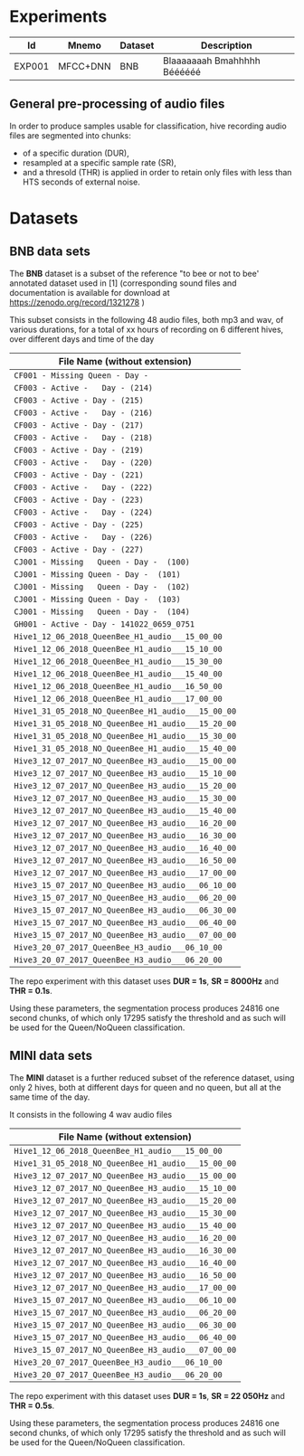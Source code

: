 # Experiments

| Id | Mnemo | Dataset| Description |
|---|---|---|---|
|EXP001|MFCC+DNN| BNB | Blaaaaaaah Bmahhhhh Béééééé|



## General pre-processing of audio files
In order to produce samples usable for classification, hive recording audio files are segmented into chunks:
- of a specific duration (DUR), 
- resampled at a specific sample rate (SR), 
- and a thresold (THR) is applied in order to retain only files with less than HTS seconds of external noise.




# Datasets
## BNB data sets
The **BNB** dataset is a subset of the reference "to bee or not to bee' annotated dataset used in [1] (corresponding sound files and documentation is available for download at https://zenodo.org/record/1321278 )

This subset consists in the following 48 audio files, both mp3 and wav, of various durations, for a total of xx hours of recording on 6 different hives, over different days and time of the day

| File Name  (without extension)|
|-|
| `CF001 - Missing Queen - Day -` |
| `CF003 - Active -   Day - (214)` |
| `CF003 - Active - Day - (215)` |
| `CF003 - Active -   Day - (216)` |
| `CF003 - Active - Day - (217)` |
| `CF003 - Active -   Day - (218)` |
| `CF003 - Active - Day - (219)` |
| `CF003 - Active -   Day - (220)` |
| `CF003 - Active - Day - (221)` |
| `CF003 - Active -   Day - (222)` |
| `CF003 - Active - Day - (223)` |
| `CF003 - Active -   Day - (224)` |
| `CF003 - Active - Day - (225)` |
| `CF003 - Active -   Day - (226)` |
| `CF003 - Active - Day - (227)` |
| `CJ001 - Missing   Queen - Day -  (100)` |
| `CJ001 - Missing Queen - Day -  (101)` |
| `CJ001 - Missing   Queen - Day -  (102)` |
| `CJ001 - Missing Queen - Day -  (103)` |
| `CJ001 - Missing   Queen - Day -  (104)` |
| `GH001 - Active - Day - 141022_0659_0751` |
| `Hive1_12_06_2018_QueenBee_H1_audio___15_00_00` |
| `Hive1_12_06_2018_QueenBee_H1_audio___15_10_00` |
| `Hive1_12_06_2018_QueenBee_H1_audio___15_30_00` |
| `Hive1_12_06_2018_QueenBee_H1_audio___15_40_00` |
| `Hive1_12_06_2018_QueenBee_H1_audio___16_50_00` |
| `Hive1_12_06_2018_QueenBee_H1_audio___17_00_00` |
| `Hive1_31_05_2018_NO_QueenBee_H1_audio___15_00_00` |
| `Hive1_31_05_2018_NO_QueenBee_H1_audio___15_20_00` |
| `Hive1_31_05_2018_NO_QueenBee_H1_audio___15_30_00` |
| `Hive1_31_05_2018_NO_QueenBee_H1_audio___15_40_00` |
| `Hive3_12_07_2017_NO_QueenBee_H3_audio___15_00_00` |
| `Hive3_12_07_2017_NO_QueenBee_H3_audio___15_10_00` |
| `Hive3_12_07_2017_NO_QueenBee_H3_audio___15_20_00` |
| `Hive3_12_07_2017_NO_QueenBee_H3_audio___15_30_00` |
| `Hive3_12_07_2017_NO_QueenBee_H3_audio___15_40_00` |
| `Hive3_12_07_2017_NO_QueenBee_H3_audio___16_20_00` |
| `Hive3_12_07_2017_NO_QueenBee_H3_audio___16_30_00` |
| `Hive3_12_07_2017_NO_QueenBee_H3_audio___16_40_00` |
| `Hive3_12_07_2017_NO_QueenBee_H3_audio___16_50_00` |
| `Hive3_12_07_2017_NO_QueenBee_H3_audio___17_00_00` |
| `Hive3_15_07_2017_NO_QueenBee_H3_audio___06_10_00` |
| `Hive3_15_07_2017_NO_QueenBee_H3_audio___06_20_00` |
| `Hive3_15_07_2017_NO_QueenBee_H3_audio___06_30_00` |
| `Hive3_15_07_2017_NO_QueenBee_H3_audio___06_40_00` |
| `Hive3_15_07_2017_NO_QueenBee_H3_audio___07_00_00` |
| `Hive3_20_07_2017_QueenBee_H3_audio___06_10_00` |
| `Hive3_20_07_2017_QueenBee_H3_audio___06_20_00` |


The repo experiment with this dataset uses **DUR = 1s**, **SR = 8000Hz** and **THR = 0.1s**.

Using these parameters, the segmentation process produces 24816 one second chunks, of which only 17295 satisfy the threshold and as such will be used for the Queen/NoQueen classification.


## MINI data sets

The **MINI** dataset is a further reduced subset of the reference dataset, using only 2 hives, both at different days for queen and no queen, but all at the same time of the day.

It consists in the following 4 wav audio files

| File Name  (without extension)|
|-|
| `Hive1_12_06_2018_QueenBee_H1_audio___15_00_00` |
| `Hive1_31_05_2018_NO_QueenBee_H1_audio___15_00_00` |
| `Hive3_12_07_2017_NO_QueenBee_H3_audio___15_00_00` |
| `Hive3_12_07_2017_NO_QueenBee_H3_audio___15_10_00` |
| `Hive3_12_07_2017_NO_QueenBee_H3_audio___15_20_00` |
| `Hive3_12_07_2017_NO_QueenBee_H3_audio___15_30_00` |
| `Hive3_12_07_2017_NO_QueenBee_H3_audio___15_40_00` |
| `Hive3_12_07_2017_NO_QueenBee_H3_audio___16_20_00` |
| `Hive3_12_07_2017_NO_QueenBee_H3_audio___16_30_00` |
| `Hive3_12_07_2017_NO_QueenBee_H3_audio___16_40_00` |
| `Hive3_12_07_2017_NO_QueenBee_H3_audio___16_50_00` |
| `Hive3_12_07_2017_NO_QueenBee_H3_audio___17_00_00` |
| `Hive3_15_07_2017_NO_QueenBee_H3_audio___06_10_00` |
| `Hive3_15_07_2017_NO_QueenBee_H3_audio___06_20_00` |
| `Hive3_15_07_2017_NO_QueenBee_H3_audio___06_30_00` |
| `Hive3_15_07_2017_NO_QueenBee_H3_audio___06_40_00` |
| `Hive3_15_07_2017_NO_QueenBee_H3_audio___07_00_00` |
| `Hive3_20_07_2017_QueenBee_H3_audio___06_10_00` |
| `Hive3_20_07_2017_QueenBee_H3_audio___06_20_00` |


The repo experiment with this dataset uses **DUR = 1s**, **SR = 22 050Hz** and **THR = 0.5s**.

Using these parameters, the segmentation process produces 24816 one second chunks, of which only 17295 satisfy the threshold and as such will be used for the Queen/NoQueen classification.

